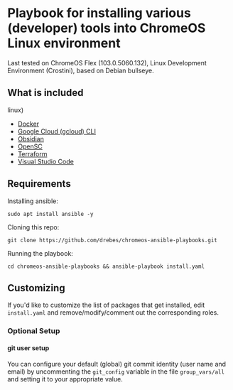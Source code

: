 # Playbook for installing various (developer) tools into ChromeOS Linux environment

Last tested on ChromeOS Flex (103.0.5060.132), Linux Development Environment (Crostini), based on Debian bullseye.

## What is included

linux)
* [Docker](https://docs.docker.com/engine/install/debian/)
* [Google Cloud  (gcloud) CLI](https://cloud.google.com/sdk/docs/install#deb)
* [Obsidian](https://flathub.org/apps/details/md.obsidian.Obsidian)
* [OpenSC](https://github.com/OpenSC/OpenSC/wiki)
* [Terraform](https://www.terraform.io/cli/install/apt)
* [Visual Studio Code](https://code.visualstudio.com/docs/setup/linux)

## Requirements

Installing ansible:

```shell
sudo apt install ansible -y
```

Cloning this repo:

```shell
git clone https://github.com/drebes/chromeos-ansible-playbooks.git
```

Running the playbook:

```shell
cd chromeos-ansible-playbooks && ansible-playbook install.yaml
```

## Customizing

If you'd like to customize the list of packages that get installed, edit `install.yaml` and
remove/modify/comment out the corresponding roles.

### Optional Setup

#### git user setup

You can configure your default (global) git commit identity (user name and email) by uncommenting
the `git_config` variable in the file `group_vars/all` and setting it to your appropriate value.
